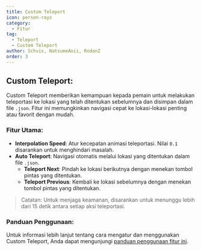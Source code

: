 ```yaml
---
title: Custom Teleport
icon: person-rays
category:
  - Fitur
tag:
  - Teleport
  - Custom Teleport
author: Schvis, NatsumeAoii, RodanZ
order: 3
---
```


## Custom Teleport:

Custom Teleport memberikan kemampuan kepada pemain untuk melakukan teleportasi ke lokasi yang telah ditentukan sebelumnya dan disimpan dalam file `.json`. Fitur ini memungkinkan navigasi cepat ke lokasi-lokasi penting atau favorit dengan mudah.

### Fitur Utama:
- **Interpolation Speed**: Atur kecepatan animasi teleportasi. Nilai `0.1` disarankan untuk menghindari masalah.
- **Auto Teleport**: Navigasi otomatis melalui lokasi yang ditentukan dalam file `.json`.
  - **Teleport Next**: Pindah ke lokasi berikutnya dengan menekan tombol pintas yang ditentukan.
  - **Teleport Previous**: Kembali ke lokasi sebelumnya dengan menekan tombol pintas yang ditentukan.

> Catatan: Untuk menjaga keamanan, disarankan untuk menunggu lebih dari 15 detik antara setiap aksi teleportasi.

### Panduan Penggunaan:
Untuk informasi lebih lanjut tentang cara mengatur dan menggunakan Custom Teleport, Anda dapat mengunjungi [panduan penggunaan fitur ini](../.././guide/custom-tp-setting.md).